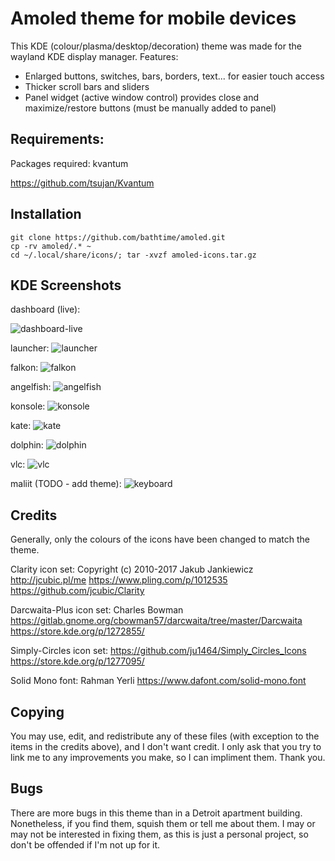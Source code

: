 # Amoled theme for mobile devices

This KDE (colour/plasma/desktop/decoration) theme was made for the wayland KDE display manager.
Features:
- Enlarged buttons, switches, bars, borders, text... for easier touch access
- Thicker scroll bars and sliders
- Panel widget (active window control) provides close and maximize/restore buttons (must be manually added to panel)


## Requirements:

Packages required: kvantum

https://github.com/tsujan/Kvantum


## Installation

```
git clone https://github.com/bathtime/amoled.git
cp -rv amoled/.* ~
cd ~/.local/share/icons/; tar -xvzf amoled-icons.tar.gz
```


## KDE Screenshots


dashboard (live):

![dashboard-live](/screenshots/dashboard-live.gif)

launcher:
![launcher](/screenshots/launcher.png)

falkon:
![falkon](/screenshots/falkon.png)

angelfish:
![angelfish](/screenshots/angelfish.png)

konsole:
![konsole](/screenshots/konsole.png)

kate:
![kate](/screenshots/kate.png)

dolphin:
![dolphin](/screenshots/dolphin.png)

vlc:
![vlc](/screenshots/vlc.png)

maliit (TODO - add theme):
![keyboard](/screenshots/maliit.png)


## Credits

Generally, only the colours of the icons have been changed to match the theme.

Clarity icon set:
Copyright (c) 2010-2017 Jakub Jankiewicz <http://jcubic.pl/me>
https://www.pling.com/p/1012535
https://github.com/jcubic/Clarity


Darcwaita-Plus icon set:
Charles Bowman
https://gitlab.gnome.org/cbowman57/darcwaita/tree/master/Darcwaita
https://store.kde.org/p/1272855/


Simply-Circles icon set:
https://github.com/ju1464/Simply_Circles_Icons
https://store.kde.org/p/1277095/

Solid Mono font:
Rahman Yerli
https://www.dafont.com/solid-mono.font


## Copying

You may use, edit, and redistribute any of these files (with exception to the items in the credits above), and I don't want credit. I only ask that you try to link me to any improvements you make, so I can impliment them. Thank you.


## Bugs

There are more bugs in this theme than in a Detroit apartment building. Nonetheless, if you find them, squish them or tell me about them. I may or may not be interested in fixing them, as this is just a personal project, so don't be offended if I'm not up for it.
